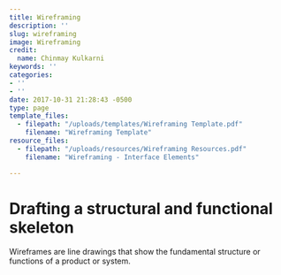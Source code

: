 ```yaml
---
title: Wireframing
description: ''
slug: wireframing
image: Wireframing
credit:
  name: Chinmay Kulkarni
keywords: ''
categories:
- ''
- ''
date: 2017-10-31 21:28:43 -0500
type: page
template_files:
  - filepath: "/uploads/templates/Wireframing Template.pdf"
    filename: "Wireframing Template"
resource_files:
  - filepath: "/uploads/resources/Wireframing Resources.pdf"
    filename: "Wireframing - Interface Elements"

---
```

# Drafting a structural and functional skeleton

Wireframes are line drawings that show the fundamental structure or functions of a product or system.

